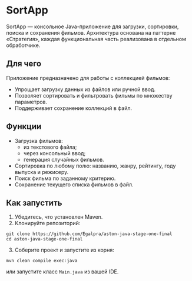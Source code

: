 # SortApp

SortApp — консольное Java-приложение для загрузки, сортировки, поиска и сохранения фильмов. Архитектура основана на паттерне «Стратегия», каждая функциональная часть реализована в отдельном обработчике.

## Для чего

Приложение предназначено для работы с коллекцией фильмов:
- Упрощает загрузку данных из файлов или ручной ввод.
- Позволяет сортировать и фильтровать фильмы по множеству параметров.
- Поддерживает сохранение коллекций в файл.

## Функции

- Загрузка фильмов:
    - из текстового файла;
    - через консольный ввод;
    - генерация случайных фильмов.
- Сортировка по любому полю: названию, жанру, рейтингу, году выпуска и режисеру.
- Поиск фильма по заданному критерию.
- Сохранение текущего списка фильмов в файл.

## Как запустить

1. Убедитесь, что установлен Maven.
2. Клонируйте репозиторий:

````
git clone https://github.com/Egalpra/aston-java-stage-one-final
cd aston-java-stage-one-final
````
3. Соберите проект и запустите из корня:
```
mvn clean compile exec:java
```
или запустите класс `Main.java` из вашей IDE.





